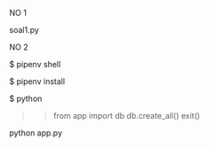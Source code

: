 NO 1

soal1.py

NO 2

$ pipenv shell


$ pipenv install


$ python

>> from app import db
>> db.create_all()
>> exit()

python app.py



